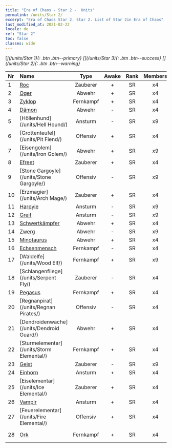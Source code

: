 ```yaml
---
title: "Era of Chaos - Star 2 -  Units"
permalink: /units/Star 2/
excerpt: "Era of Chaos Star 2. Star 2. List of Star 2in Era of Chaos"
last_modified_at: 2021-02-22
locale: de
ref: "Star 2"
toc: false
classes: wide
---
```

 [<i class="fas fa-star"/>](/units/Star 1){: .btn .btn--primary} [<i class="fas fa-star"/><i class="fas fa-star"/><i class="fas fa-star"/>](/units/Star 3){: .btn .btn--success} [<i class="fas fa-star"/><i class="fas fa-star"/>](/units/Star 2){: .btn .btn--warning} 

  | Nr |         Name        |   Type   | Awake |    Rank   |   Members     |  Stars  |  Attack  |     HP    | Awaken Name  |
  |:---|:--------------------|:--------:|:-----:|:---------:|:-------------:|:-------:|:--------:|:---------:|:-------------|
  | 1 | [Roc](/units/Roc/) | Zauberer | + | SR | x4 | <i class="fas fa-star"/><i class="fas fa-star"/> | 792.0 | 4978 |  Donnervogel  |
  | 2 | [Oger](/units/Ogre/) | Abwehr | + | SR | x4 | <i class="fas fa-star"/><i class="fas fa-star"/> | 107.6 | 2523 |  Ogermagier  |
  | 3 | [Zyklop](/units/Cyclops/) | Fernkampf | + | SR | x4 | <i class="fas fa-star"/><i class="fas fa-star"/> | 678.8 | 5091 |  Zyklopenkönig  |
  | 4 | [Dämon](/units/Demon/) | Abwehr | - | SR | x4 | <i class="fas fa-star"/><i class="fas fa-star"/> | 114.4 | 2489 |    |
  | 5 | [Höllenhund](/units/Hell Hound/) | Ansturm | - | SR | x9 | <i class="fas fa-star"/><i class="fas fa-star"/> | 77.8 | 827 |   -   |
  | 6 | [Grottenteufel](/units/Pit Fiend/) | Offensiv | + | SR | x4 | <i class="fas fa-star"/><i class="fas fa-star"/> | 174.9 | 1850 |  Foltermeister  |
  | 7 | [Eisengolem](/units/Iron Golem/) | Abwehr | + | SR | x9 | <i class="fas fa-star"/><i class="fas fa-star"/> | 151.4 | 1850 |  Goldgolem  |
  | 8 | [Efreet](/units/Efreeti/) | Zauberer | + | SR | x4 | <i class="fas fa-star"/><i class="fas fa-star"/> | 225.4 | 1446 |  Efreetsultan  |
  | 9 | [Stone Gargoyle](/units/Stone Gargoyle/) | Offensiv | - | SR | x9 | <i class="fas fa-star"/><i class="fas fa-star"/> | 48.0 | 300 |    |
  | 10 | [Erzmagier](/units/Arch Mage/) | Zauberer | + | SR | x4 | <i class="fas fa-star"/><i class="fas fa-star"/> | 54.6 | 1324 |  Erzmagier  |
  | 11 | [Harpyie](/units/Harpy/) | Ansturm | - | SR | x9 | <i class="fas fa-star"/><i class="fas fa-star"/> | 74.0 | 860 |    |
  | 12 | [Greif](/units/Griffin/) | Ansturm | - | SR | x9 | <i class="fas fa-star"/><i class="fas fa-star"/> | 151.4 | 1850 |   -   |
  | 13 | [Schwertkämpfer](/units/Swordsman/) | Abwehr | + | SR | x4 | <i class="fas fa-star"/><i class="fas fa-star"/> | 54.6 | 1324 |  Kreuzritter  |
  | 14 | [Zwerg](/units/Dwarf/) | Abwehr | - | SR | x9 | <i class="fas fa-star"/><i class="fas fa-star"/> | 54.6 | 1324 |   -   |
  | 15 | [Minotaurus](/units/Minotaur/) | Abwehr | + | SR | x4 | <i class="fas fa-star"/><i class="fas fa-star"/> | 108.0 | 2725 |  Minotaurenkönig  |
  | 16 | [Echsenmensch](/units/Lizardman/) | Fernkampf | - | SR | x4 | <i class="fas fa-star"/><i class="fas fa-star"/> | 174.9 | 1144 |   -   |
  | 17 | [Waldelfe](/units/Wood Elf/) | Fernkampf | + | SR | x9 | <i class="fas fa-star"/><i class="fas fa-star"/> | 92.4 | 438 |  Grand Elf  |
  | 18 | [Schlangenfliege](/units/Serpent Fly/) | Zauberer | - | SR | x4 | <i class="fas fa-star"/><i class="fas fa-star"/> | 178.3 | 1615 |    |
  | 19 | [Pegasus](/units/Pegasus/) | Fernkampf | + | SR | x4 | <i class="fas fa-star"/><i class="fas fa-star"/> | 195.1 | 1144 |  Silberpegasus  |
  | 20 | [Regnanpirat](/units/Regnan Pirates/) | Offensiv | - | SR | x4 | <i class="fas fa-star"/><i class="fas fa-star"/> | 99.3 | 695 |  König der Piraten  |
  | 21 | [Dendroidenwache](/units/Dendroid Guard/) | Abwehr | + | SR | x4 | <i class="fas fa-star"/><i class="fas fa-star"/> | 396.0 | 10182 |  Dendroidensoldat  |
  | 22 | [Sturmelementar](/units/Storm Elemental/) | Fernkampf | + | SR | x4 | <i class="fas fa-star"/><i class="fas fa-star"/> | 99.2 | 662 |  Blitzgewitter  |
  | 23 | [Geist](/units/Wight/) | Zauberer | - | SR | x9 | <i class="fas fa-star"/><i class="fas fa-star"/> | 107.5 | 662 |  Gespenst  |
  | 24 | [Einhorn](/units/Unicorn/) | Ansturm | + | SR | x4 | <i class="fas fa-star"/><i class="fas fa-star"/> | 151.4 | 1850 |  Kriegseinhorn  |
  | 25 | [Eiselementar](/units/Ice Elemental/) | Zauberer | + | SR | x4 | <i class="fas fa-star"/><i class="fas fa-star"/> | 111.0 | 744 |  Stiller Schneegeist  |
  | 26 | [Vampir](/units/Vampire/) | Ansturm | + | SR | x4 | <i class="fas fa-star"/><i class="fas fa-star"/> | 74.4 | 910 |  Vampirlord  |
  | 27 | [Feuerelementar](/units/Fire Elemental/) | Offensiv | + | SR | x4 | <i class="fas fa-star"/><i class="fas fa-star"/> | 195.0 | 1682 |  Energieelementar  |
  | 28 | [Ork](/units/Orc/) | Fernkampf | + | SR | x4 | <i class="fas fa-star"/><i class="fas fa-star"/> | 82.7 | 662 |  Ork-Kommandant  |
